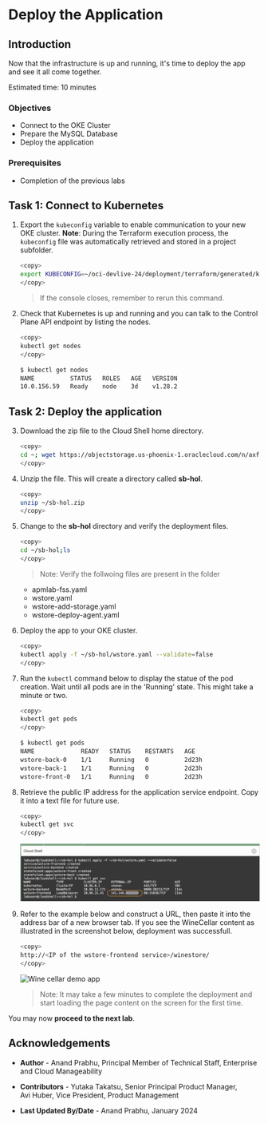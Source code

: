 # Deploy the Application

## Introduction

Now that the infrastructure is up and running, it's time to deploy the app and see it all come together.

Estimated time: 10 minutes

### Objectives

* Connect to the OKE Cluster
* Prepare the MySQL Database
* Deploy the application

### Prerequisites

* Completion of the previous labs

## Task 1: Connect to Kubernetes

1. Export the `kubeconfig` variable to enable communication to your new OKE cluster. **Note**: During the Terraform execution process, the `kubeconfig` file was automatically retrieved and stored in a project subfolder. 

      ```bash
      <copy>
      export KUBECONFIG=~/oci-devlive-24/deployment/terraform/generated/kubeconfig
      </copy>
      ```

      > If the console closes, remember to rerun this command.
   
2. Check that Kubernetes is up and running and you can talk to the Control Plane API endpoint by listing the nodes.

      ```bash
      <copy>
      kubectl get nodes
      </copy>
      ```

      ```bash
      $ kubectl get nodes
      NAME          STATUS   ROLES   AGE   VERSION
      10.0.156.59   Ready    node    3d    v1.28.2
      ```

## Task 2: Deploy the application

3. Download the zip file to the Cloud Shell home directory.

      ```bash
      <copy>
      cd ~; wget https://objectstorage.us-phoenix-1.oraclecloud.com/n/axfo51x8x2ap/b/apmocw-bucket-2022/o/sb-hol.zip
      </copy>
      ```

4. Unzip the file. This will create a directory called **sb-hol**.

      ```bash
      <copy>
      unzip ~/sb-hol.zip
      </copy>
      ```

5. Change to the **sb-hol** directory and verify the deployment files.

      ```bash
      <copy>
      cd ~/sb-hol;ls
      </copy>
      ```

      >Note: Verify the follwoing files are present in the folder
      * apmlab-fss.yaml
      * wstore.yaml
      * wstore-add-storage.yaml
      * wstore-deploy-agent.yaml

6. Deploy the app to your OKE cluster.

      ```bash
      <copy>
      kubectl apply -f ~/sb-hol/wstore.yaml --validate=false
      </copy>
      ```

7. Run the `kubectl` command below to display the statue of the pod creation. Wait until all pods are in the 'Running' state. This might take a minute or two.

      ```bash
      <copy>
      kubectl get pods
      </copy>
      ```

      ```bash
      $ kubectl get pods
      NAME             READY   STATUS    RESTARTS   AGE
      wstore-back-0    1/1     Running   0          2d23h
      wstore-back-1    1/1     Running   0          2d23h
      wstore-front-0   1/1     Running   0          2d23h

8. Retrieve the public IP address for the application service endpoint. Copy it into a text file for future use.

      ```bash
      <copy>
      kubectl get svc
      </copy>
      ```

      ![OCI Console, Cloud Shell, kubectl results](images/kubectl-get-svc.png " ")

9. Refer to the example below and construct a URL, then paste it into the address bar of a new browser tab. If you see the WineCellar content as illustrated in the screenshot below, deployment was successfull.

      ```bash
      <copy>
      http://<IP of the wstore-frontend service>/winestore/
      </copy>
      ```

      ![Wine cellar demo app](images/4-4-winestore.png " ")

      >Note: It may take a few minutes to complete the deployment and start loading the page content on the screen for the first time.

You may now **proceed to the next lab**.

## Acknowledgements

* **Author** - Anand Prabhu, Principal Member of Technical Staff, Enterprise and Cloud Manageability
- **Contributors** -
Yutaka Takatsu, Senior Principal Product Manager,  
Avi Huber, Vice President, Product Management
* **Last Updated By/Date** - Anand Prabhu, January 2024